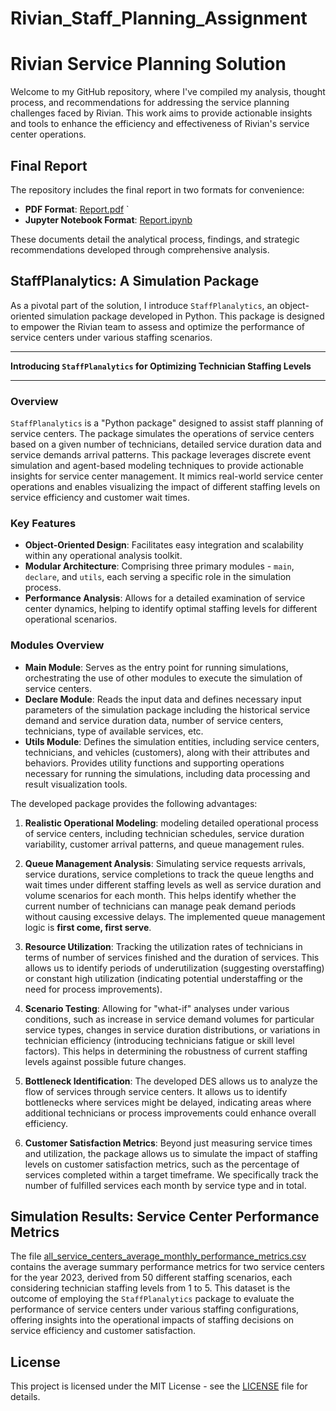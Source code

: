 # Rivian_Staff_Planning_Assignment


# Rivian Service Planning Solution

Welcome to my GitHub repository, where I've compiled my analysis, thought process, and recommendations for addressing the service planning challenges faced by Rivian. This work aims to provide actionable insights and tools to enhance the efficiency and effectiveness of Rivian's service center operations.

## Final Report

The repository includes the final report in two formats for convenience:
- **PDF Format**: [Report.pdf](Report.pdf)
`
- **Jupyter Notebook Format**: [Report.ipynb](Report.ipynub)

These documents detail the analytical process, findings, and strategic recommendations developed through comprehensive analysis.

## StaffPlanalytics: A Simulation Package

As a pivotal part of the solution, I introduce `StaffPlanalytics`, an object-oriented simulation package developed in Python. This package is designed to empower the Rivian team to assess and optimize the performance of service centers under various staffing scenarios.

---

**Introducing `StaffPlanalytics` for Optimizing Technician Staffing Levels**

---

### Overview

`StaffPlanalytics` is a "Python package" designed to assist staff planning of service centers. The package simulates the operations of service centers based on a given number of technicians, detailed service duration data and service demands arrival patterns. This package leverages discrete event simulation and agent-based modeling techniques to provide actionable insights for service center management. It mimics real-world service center operations and enables visualizing the impact of different staffing levels on service efficiency and customer wait times.
### Key Features
- **Object-Oriented Design**: Facilitates easy integration and scalability within any operational analysis toolkit.
- **Modular Architecture**: Comprising three primary modules - `main`, `declare`, and `utils`, each serving a specific role in the simulation process.
- **Performance Analysis**: Allows for a detailed examination of service center dynamics, helping to identify optimal staffing levels for different operational scenarios.

### Modules Overview
- **Main Module**: Serves as the entry point for running simulations, orchestrating the use of other modules to execute the simulation of service centers.
- **Declare Module**: Reads the input data and defines necessary input parameters of the simulation package including the historical service demand and service duration data, number of service centers, technicians, type of available services, etc.
- **Utils Module**:  Defines the simulation entities, including service centers, technicians, and vehicles (customers), along with their attributes and behaviors. Provides utility functions and supporting operations necessary for running the simulations, including data processing and result visualization tools.

The developed package provides the following advantages: 

1. **Realistic Operational Modeling**: modeling detailed operational process of service centers, including technician schedules, service duration variability, customer arrival patterns, and queue management rules. 

2. **Queue Management Analysis**: Simulating service requests arrivals, service durations, service completions to track the queue lengths and wait times under different staffing levels as well as service duration and volume scenarios for each month. This helps identify whether the current number of technicians can manage peak demand periods without causing excessive delays. The implemented queue management logic is **first come, first serve**. 

3. **Resource Utilization**: Tracking the utilization rates of technicians in terms of number of services finished and the duration of services. This allows us to identify periods of underutilization (suggesting overstaffing) or constant high utilization (indicating potential understaffing or the need for process improvements).

4. **Scenario Testing**: Allowing for "what-if" analyses under various conditions, such as increase in service demand volumes for particular service types, changes in service duration distributions, or variations in technician efficiency (introducing technicians fatigue or skill level factors). This helps in determining the robustness of current staffing levels against possible future changes.

5. **Bottleneck Identification**: The developed DES allows us to analyze the flow of services through service centers. It allows us to identify bottlenecks where services might be delayed, indicating areas where additional technicians or process improvements could enhance overall efficiency.

7. **Customer Satisfaction Metrics**: Beyond just measuring service times and utilization, the package allows us to simulate the impact of staffing levels on customer satisfaction metrics, such as the percentage of services completed within a target timeframe. We specifically track the number of fulfilled services each month by service type and in total. 


## Simulation Results: Service Center Performance Metrics

The file [all_service_centers_average_monthly_performance_metrics.csv](all_service_centers_average_monthly_performance_metrics.csv) contains the average summary performance metrics for two service centers for the year 2023, derived from 50 different staffing scenarios, each considering technician staffing levels from 1 to 5. This dataset is the outcome of employing the `StaffPlanalytics` package to evaluate the performance of service centers under various staffing configurations, offering insights into the operational impacts of staffing decisions on service efficiency and customer satisfaction.


## License

This project is licensed under the MIT License - see the [LICENSE](LICENSE) file for details.

